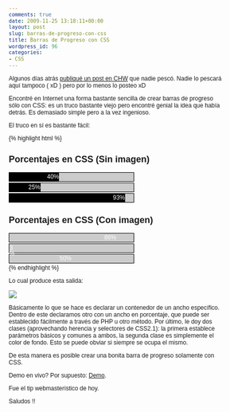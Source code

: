 ```yaml
---
comments: true
date: 2009-11-25 13:18:11+00:00
layout: post
slug: barras-de-progreso-con-css
title: Barras de Progreso con CSS
wordpress_id: 96
categories:
- CSS
---
```


Algunos días atrás [publiqué un post en CHW](http://www.chw.net/foro/webmasters-f91/285635-barras-de-progreso-con-css.html) que nadie pescó. Nadie lo pescará aquí tampoco ( xD ) pero por lo menos lo posteo xD

Encontré en Internet una forma bastante sencilla de crear barras de progreso sólo con CSS: es un truco bastante viejo pero encontré genial la idea que había detrás. Es demasiado simple pero a la vez ingenioso.

El truco en sí es bastante fácil:
<!-- more -->
{% highlight html %}
<!DOCTYPE html PUBLIC "-//W3C//DTD XHTML 1.0 Transitional//EN"
"http://www.w3.org/TR/xhtml1/DTD/xhtml1-transitional.dtd">
<html xmlns="http://www.w3.org/1999/xhtml" xml:lang="es" lang="es">
<head>
  <meta http-equiv="content-type" content="text/html; charset=utf-8" /> 
  <title>Porcentajes en CSS</title>
  <style type="text/css">
body{font-family:Arial;font-size:12px}
div.box{width:250px;border:1px solid #000;height:17px;margin:2px 0;background:#CCC}
div.bar{height:14px;line-height:11px;color:#FFF;text-align:right;padding:3px 0 0 0}
.bg-one{background:#000}
.bg-ima{background:url(progreso.png)}
  </style>
</head>
<body>
<h2>Porcentajes en CSS (Sin imagen)</h2>
  <div class="box"><div class="bar bg-one" style="width:40%">40%</div></div>
  <div class="box"><div class="bar bg-one" style="width:25%">25%</div></div>
  <div class="box"><div class="bar bg-one" style="width:93%">93%</div></div>
<h2>Porcentajes en CSS (Con imagen)</h2>
  <div class="box"><div class="bar bg-ima" style="width:86%">86%</div></div>
  <div class="box"><div class="bar bg-ima" style="width:3%">3%</div></div>
  <div class="box"><div class="bar bg-ima" style="width:50%">50%</div></div>
</body>
</html>
{% endhighlight %}

Lo cual produce esta salida:


![](http://img52.imageshack.us/img52/649/20091119u4u0002.png)



Básicamente lo que se hace es declarar un contenedor de un ancho específico. Dentro de este declaramos otro con un ancho en porcentaje, que puede ser establecido fácilmente a través de PHP u otro método. Por último, le doy dos clases (aprovechando herencia y selectores de CSS2.1): la primera establece parámetros básicos y comunes a ambos, la segunda clase es simplemente el color de fondo. Esto se puede obviar si siempre se ocupa el mismo.

De esta manera es posible crear una bonita barra de progreso solamente con CSS.

Demo en vivo? Por supuesto: [Demo](http://unreal4u.com/test/barra/).

Fue el tip webmasterístico de hoy.

Saludos !!
